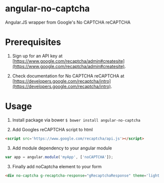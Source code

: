 angular-no-captcha
==================

Angular.JS wrapper from Google's No CAPTCHA reCAPTCHA

# Prerequisites

1. Sign up for an API key at [https://www.google.com/recaptcha/admin#createsite](https://www.google.com/recaptcha/admin#createsite).

2. Check documentation for No CAPTCHA reCAPTCHA at [https://developers.google.com/recaptcha/intro](https://developers.google.com/recaptcha/intro).

# Usage

1. Install package via bower
```$ bower install angular-no-captcha```

2. Add Googles reCAPTCHA script to html
```html
<script src='https://www.google.com/recaptcha/api.js'></script>
```

3. Add module dependency to your angular module
```javascript
var app = angular.module('myApp', ['noCAPTCHA']);
```

3. Finally add noCaptcha element to your form
```html
<div no-captcha g-recaptcha-response="gRecaptchaResponse" theme='light' site-key="<your site key>"></div>
```

